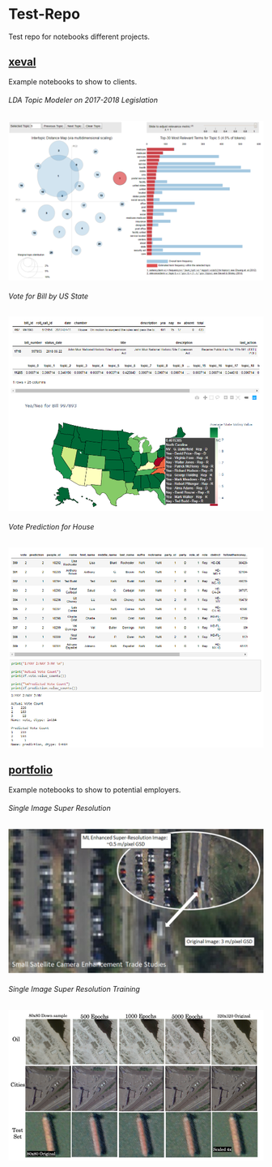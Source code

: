 # Test-Repo

Test repo for notebooks different projects.

## [xeval](https://github.com/mrciolino/Test-Repo/tree/master/xeval)

Example notebooks to show to clients.

###### LDA Topic Modeler on 2017-2018 Legislation

![LDA Viz](refs/lda_viz.png)

###### Vote for Bill by US State

![Map Viz](refs/map_viz.png)

###### Vote Prediction for House

![Vote Viz](refs/prediction_viz.png)


## [portfolio](https://github.com/mrciolino/Test-Repo/tree/master/portfolio)

Example notebooks to show to potential employers.

###### Single Image Super Resolution

![Super Resolution Viz](refs/sisr.png)

###### Single Image Super Resolution Training

![Super Resolution Training Viz](refs/sisr_training.png)
